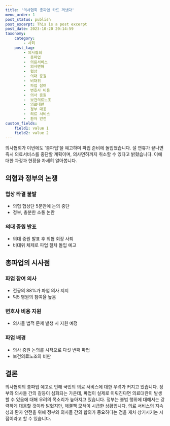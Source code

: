 ```yaml
---
title: '의사협회 총파업 카드 꺼냈다'
menu_order: 1
post_status: publish
post_excerpt: This is a post excerpt
post_date: 2023-10-20 20:14:59
taxonomy:
    category:
        - 사회
    post_tag:
        - 의사협회
        -  총파업
        -  의료서비스
        -  의사면허
        -  협상
        -  의대 증원
        -  비대위
        -  파업 참여
        -  변호사 비용
        -  의사 증원
        -  보건의료노조
        -  의료대란
        -  정부 대응
        -  의료 서비스
        -  환자 안전
custom_fields:
    field1: value 1
    field2: value 2
---
```



의사협회가 이번에도 '총파업'을 예고하며 파업 준비에 돌입했습니다. 설 연휴가 끝나면 즉시 의료서비스를 중단할 계획이며, 의사면허까지 취소할 수 있다고 밝혔습니다. 이에 대한 과정과 현황을 자세히 알아봅니다.

## 의협과 정부의 논쟁

### 협상 타결 불발
- 의협 협상단 5분만에 논의 중단
- 정부, 충분한 소통 논란

### 의대 증원 발표
- 의대 증원 발표 후 의협 회장 사퇴
- 비대위 체제로 파업 절차 돌입 예고

## 총파업의 시사점

### 파업 참여 의사
- 전공의 88%가 파업 의사 지지
- 빅5 병원의 참여율 높음

### 변호사 비용 지원
- 의사들 법적 문제 발생 시 지원 예정

### 파업 배경
- 의사 증원 논의를 시작으로 다섯 번째 파업
- 보건의료노조의 비판

## 결론

의사협회의 총파업 예고로 인해 국민의 의료 서비스에 대한 우려가 커지고 있습니다. 정부와 의사들 간의 갈등이 심화되는 가운데, 파업이 실제로 이뤄진다면 의료대란이 발생할 수 있음에 대해 우려의 목소리가 높아지고 있습니다. 정부는 불법 행위에 대해서는 강력하게 대응할 것이라 밝혔지만, 해결책 모색이 시급한 상황입니다. 의료 서비스의 지속성과 환자 안전을 위해 정부와 의사들 간의 합의가 중요하다는 점을 재차 상기시키는 시점이라고 할 수 있습니다.
